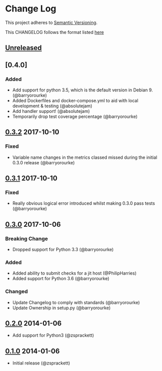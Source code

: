 # Change Log
This project adheres to [Semantic Versioning](http://semver.org/).

This CHANGELOG follows the format listed [here](https://github.com/sensu-plugins/community/blob/master/HOW_WE_CHANGELOG.md)

## [Unreleased]

## [0.4.0]
### Added
- Add support for python 3.5, which is the default version in Debian 9. (@barryorourke)
- Added Dockerfiles and docker-compose.yml to aid with local development & testing (@absolutejam)
- Add handler support! (@absolutejam)
- Temporarily drop test coverage percentage (@barryorourke)

## [0.3.2] 2017-10-10
### Fixed
- Variable name changes in the metrics classed missed during the initial 0.3.0 release (@barryorourke)

## [0.3.1] 2017-10-10
### Fixed
- Really obvious logical error introduced whilst making 0.3.0 pass tests (@barryorourke)

## [0.3.0] 2017-10-06
### Breaking Change
- Dropped support for Python 3.3 (@barryorourke)

### Added
- Added ability to submit checks for a jit host (@PhilipHarries)
- Added support for Python 3.6 (@barryorourke)

### Changed
- Update Changelog to comply with standards (@barryorourke)
- Update Ownership in setup.py (@barryorourke)

## [0.2.0] 2014-01-06
- Add support for Python3 (@zsprackett)

## [0.1.0] 2014-01-06
- Initial release (@zsprackett)

[Unreleased]: https://github.com/sensu-plugins/sensu-plugin-python/compare/8920afcda62b34e9134ba9a816582dbf5f52806c...HEAD
[0.3.2]: https://github.com/sensu-plugins/sensu-plugin-python/compare/40314082947208acf9ed7c6d6c321ea52a14e765...8920afcda62b34e9134ba9a816582dbf5f52806c
[0.3.1]: https://github.com/sensu-plugins/sensu-plugin-python/compare/2deaf3a34cd86afe13af9ab34aefd8056d284e85...40314082947208acf9ed7c6d6c321ea52a14e765
[0.3.0]: https://github.com/sensu-plugins/sensu-plugin-python/compare/1302599c366ce30e04119bbc7551a258b33a7eab...2deaf3a34cd86afe13af9ab34aefd8056d284e85
[0.2.0]: https://github.com/sensu-plugins/sensu-plugin-python/compare/7f3a6311771469ef1a38719a9dfb407f1ff43cf8...1302599c366ce30e04119bbc7551a258b33a7eab
[0.1.0]: https://github.com/sensu-plugins/sensu-plugin-python/commit/7f3a6311771469ef1a38719a9dfb407f1ff43cf8
